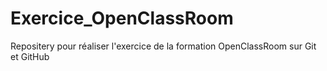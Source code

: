 # Exercice_OpenClassRoom
Repositery pour réaliser l'exercice de la formation OpenClassRoom sur Git et GitHub
